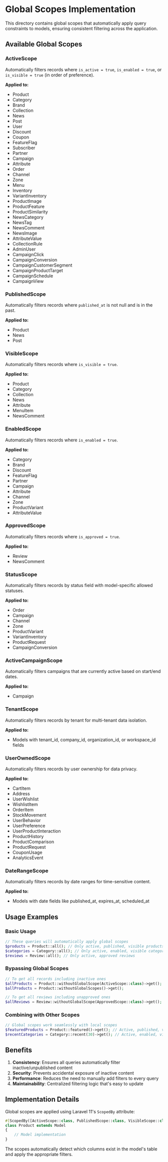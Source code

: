 # Global Scopes Implementation

This directory contains global scopes that automatically apply query constraints to models, ensuring consistent filtering across the application.

## Available Global Scopes

### ActiveScope
Automatically filters records where `is_active = true`, `is_enabled = true`, or `is_visible = true` (in order of preference).

**Applied to:**
- Product
- Category  
- Brand
- Collection
- News
- Post
- User
- Discount
- Coupon
- FeatureFlag
- Subscriber
- Partner
- Campaign
- Attribute
- Order
- Channel
- Zone
- Menu
- Inventory
- VariantInventory
- ProductImage
- ProductFeature
- ProductSimilarity
- NewsCategory
- NewsTag
- NewsComment
- NewsImage
- AttributeValue
- CollectionRule
- AdminUser
- CampaignClick
- CampaignConversion
- CampaignCustomerSegment
- CampaignProductTarget
- CampaignSchedule
- CampaignView

### PublishedScope
Automatically filters records where `published_at` is not null and is in the past.

**Applied to:**
- Product
- News
- Post

### VisibleScope
Automatically filters records where `is_visible = true`.

**Applied to:**
- Product
- Category
- Collection
- News
- Attribute
- MenuItem
- NewsComment

### EnabledScope
Automatically filters records where `is_enabled = true`.

**Applied to:**
- Category
- Brand
- Discount
- FeatureFlag
- Partner
- Campaign
- Attribute
- Channel
- Zone
- ProductVariant
- AttributeValue

### ApprovedScope
Automatically filters records where `is_approved = true`.

**Applied to:**
- Review
- NewsComment

### StatusScope
Automatically filters records by status field with model-specific allowed statuses.

**Applied to:**
- Order
- Campaign
- Channel
- Zone
- ProductVariant
- VariantInventory
- ProductRequest
- CampaignConversion

### ActiveCampaignScope
Automatically filters campaigns that are currently active based on start/end dates.

**Applied to:**
- Campaign

### TenantScope
Automatically filters records by tenant for multi-tenant data isolation.

**Applied to:**
- Models with tenant_id, company_id, organization_id, or workspace_id fields

### UserOwnedScope
Automatically filters records by user ownership for data privacy.

**Applied to:**
- CartItem
- Address
- UserWishlist
- WishlistItem
- OrderItem
- StockMovement
- UserBehavior
- UserPreference
- UserProductInteraction
- ProductHistory
- ProductComparison
- ProductRequest
- CouponUsage
- AnalyticsEvent

### DateRangeScope
Automatically filters records by date ranges for time-sensitive content.

**Applied to:**
- Models with date fields like published_at, expires_at, scheduled_at

## Usage Examples

### Basic Usage
```php
// These queries will automatically apply global scopes
$products = Product::all(); // Only active, published, visible products
$categories = Category::all(); // Only active, enabled, visible categories
$reviews = Review::all(); // Only active, approved reviews
```

### Bypassing Global Scopes
```php
// To get all records including inactive ones
$allProducts = Product::withoutGlobalScope(ActiveScope::class)->get();
$allProducts = Product::withoutGlobalScopes()->get();

// To get all reviews including unapproved ones
$allReviews = Review::withoutGlobalScope(ApprovedScope::class)->get();
```

### Combining with Other Scopes
```php
// Global scopes work seamlessly with local scopes
$featuredProducts = Product::featured()->get(); // Active, published, visible, AND featured
$recentCategories = Category::recent(30)->get(); // Active, enabled, visible, AND recent
```

## Benefits

1. **Consistency**: Ensures all queries automatically filter inactive/unpublished content
2. **Security**: Prevents accidental exposure of inactive content
3. **Performance**: Reduces the need to manually add filters to every query
4. **Maintainability**: Centralized filtering logic that's easy to update

## Implementation Details

Global scopes are applied using Laravel 11's `ScopedBy` attribute:

```php
#[ScopedBy([ActiveScope::class, PublishedScope::class, VisibleScope::class])]
class Product extends Model
{
    // Model implementation
}
```

The scopes automatically detect which columns exist in the model's table and apply the appropriate filters.
